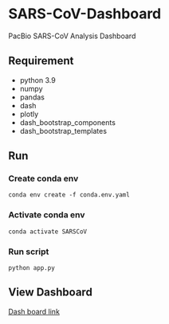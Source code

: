 # SARS-CoV-Dashboard

PacBio SARS-CoV Analysis Dashboard

## Requirement

- python 3.9
- numpy
- pandas
- dash
- plotly
- dash_bootstrap_components
- dash_bootstrap_templates 

## Run

### Create conda env
```
conda env create -f conda.env.yaml
```

### Activate conda env
```
conda activate SARSCoV
```

### Run script
```
python app.py
```

## View Dashboard


[Dash board link](http://211.174.205.41:8050/)

